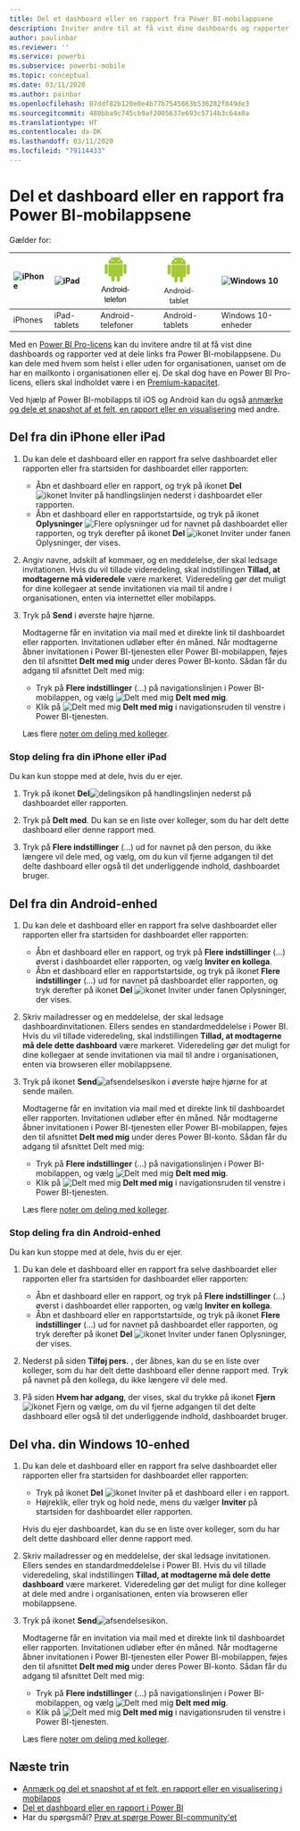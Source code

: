 ```yaml
---
title: Del et dashboard eller en rapport fra Power BI-mobilappsene
description: Inviter andre til at få vist dine dashboards og rapporter ved at dele links fra Power BI-mobilapps. Få mere at vide om, hvordan du gør.
author: paulinbar
ms.reviewer: ''
ms.service: powerbi
ms.subservice: powerbi-mobile
ms.topic: conceptual
ms.date: 03/11/2020
ms.author: painbar
ms.openlocfilehash: 07ddf82b120e0e4b77b7545863b536282f849de3
ms.sourcegitcommit: 480bba9c745cb9af2005637e693c5714b3c64a8a
ms.translationtype: HT
ms.contentlocale: da-DK
ms.lasthandoff: 03/11/2020
ms.locfileid: "79114433"
---
```

# <a name="share-a-dashboard-or-report-from-the-power-bi-mobile-apps"></a>Del et dashboard eller en rapport fra Power BI-mobilappsene
Gælder for:

| ![iPhone](./media/mobile-share-dashboard-from-the-mobile-apps/iphone-logo-50-px.png) | ![iPad](./media/mobile-share-dashboard-from-the-mobile-apps/ipad-logo-50-px.png) | ![Android-telefon](./media/mobile-share-dashboard-from-the-mobile-apps/android-phone-logo-50-px.png) | ![Android-tablet](./media/mobile-share-dashboard-from-the-mobile-apps/android-tablet-logo-50-px.png) | ![Windows 10](./media/mobile-share-dashboard-from-the-mobile-apps/win-10-logo-50-px.png) |
|:--- |:--- |:--- |:--- |:--- |
| iPhones |iPad-tablets |Android-telefoner |Android-tablets |Windows 10-enheder |

Med en [Power BI Pro-licens](../../service-features-license-type.md) kan du invitere andre til at få vist dine dashboards og rapporter ved at dele links fra Power BI-mobilappsene. Du kan dele med hvem som helst i eller uden for organisationen, uanset om de har en mailkonto i organisationen eller ej. De skal dog have en Power BI Pro-licens, ellers skal indholdet være i en [Premium-kapacitet](../../service-premium-what-is.md).

Ved hjælp af Power BI-mobilapps til iOS og Android kan du også [anmærke og dele et snapshot af et felt, en rapport eller en visualisering](mobile-annotate-and-share-a-tile-from-the-mobile-apps.md) med andre. 

## <a name="share-from-your-iphone-or-ipad"></a>Del fra din iPhone eller iPad

1. Du kan dele et dashboard eller en rapport fra selve dashboardet eller rapporten eller fra startsiden for dashboardet eller rapporten:
    *  Åbn et dashboard eller en rapport, og tryk på ikonet **Del** ![ ikonet Inviter](././media/mobile-share-dashboard-from-the-mobile-apps/power-bi-android-invite-icon-ss.png) på handlingslinjen nederst i dashboardet eller rapporten.
    *  Åbn et dashboard eller en rapportstartside, og tryk på ikonet **Oplysninger** ![Flere oplysninger](./media/mobile-share-dashboard-from-the-mobile-apps/power-bi-more-info-icon.png) ud for navnet på dashboardet eller rapporten, og tryk derefter på ikonet **Del** ![ikonet Inviter](./media/mobile-share-dashboard-from-the-mobile-apps/power-bi-android-invite-icon-ss.png) under fanen Oplysninger, der vises.
2. Angiv navne, adskilt af kommaer, og en meddelelse, der skal ledsage invitationen. Hvis du vil tillade videredeling, skal indstillingen **Tillad, at modtagerne må videredele** være markeret. Videredeling gør det muligt for dine kollegaer at sende invitationen via mail til andre i organisationen, enten via internettet eller mobilapps.
3. Tryk på **Send** i øverste højre hjørne.
   
   Modtagerne får en invitation via mail med et direkte link til dashboardet eller rapporten. Invitationen udløber efter én måned. Når modtagerne åbner invitationen i Power BI-tjenesten eller Power BI-mobilappen, føjes den til afsnittet **Delt med mig** under deres Power BI-konto. Sådan får du adgang til afsnittet Delt med mig:
   
   * Tryk på **Flere indstillinger** (...) på navigationslinjen i Power BI-mobilappen, og vælg ![Delt med mig](./././media/mobile-share-dashboard-from-the-mobile-apps/power-bi-shared-with-me-icon.png) **Delt med mig**.
   * Klik på ![Delt med mig](./././media/mobile-share-dashboard-from-the-mobile-apps/power-bi-shared-with-me-icon.png) **Delt med mig** i navigationsruden til venstre i Power BI-tjenesten.
   
   Læs flere [noter om deling med kolleger](../../service-share-dashboards.md).

### <a name="unshare-from-your-iphone-or-ipad"></a>Stop deling fra din iPhone eller iPad
Du kan kun stoppe med at dele, hvis du er ejer.

1. Tryk på ikonet **Del**![delingsikon](././media/mobile-share-dashboard-from-the-mobile-apps/power-bi-android-invite-icon-ss.png) på handlingslinjen nederst på dashboardet eller rapporten.
2. Tryk på **Delt med**. Du kan se en liste over kolleger, som du har delt dette dashboard eller denne rapport med.

3. Tryk på **Flere indstillinger** (...) ud for navnet på den person, du ikke længere vil dele med, og vælg, om du kun vil fjerne adgangen til det delte dashboard eller også til det underliggende indhold, dashboardet bruger.



## <a name="share-from-your-android-device"></a>Del fra din Android-enhed
1. Du kan dele et dashboard eller en rapport fra selve dashboardet eller rapporten eller fra startsiden for dashboardet eller rapporten:
    *  Åbn et dashboard eller en rapport, og tryk på **Flere indstillinger** (...) øverst i dashboardet eller rapporten, og vælg **Inviter en kollega**.
    *  Åbn et dashboard eller en rapportstartside, og tryk på ikonet **Flere indstillinger** (...) ud for navnet på dashboardet eller rapporten, og tryk derefter på ikonet **Del**  ![ikonet Inviter](./media/mobile-share-dashboard-from-the-mobile-apps/power-bi-android-invite-icon-ss.png) under fanen Oplysninger, der vises.
 
2. Skriv mailadresser og en meddelelse, der skal ledsage dashboardinvitationen. Ellers sendes en standardmeddelelse i Power BI. Hvis du vil tillade videredeling, skal indstillingen **Tillad, at modtagerne må dele dette dashboard** være markeret. Videredeling gør det muligt for dine kollegaer at sende invitationen via mail til andre i organisationen, enten via browseren eller mobilappsene.
   
3. Tryk på ikonet **Send**![afsendelsesikon](./media/mobile-share-dashboard-from-the-mobile-apps/power-bi-android-send-icon.png) i øverste højre hjørne for at sende mailen.
   
    Modtagerne får en invitation via mail med et direkte link til dashboardet eller rapporten. Invitationen udløber efter én måned. Når modtagerne åbner invitationen i Power BI-tjenesten eller Power BI-mobilappen, føjes den til afsnittet **Delt med mig** under deres Power BI-konto. Sådan får du adgang til afsnittet Delt med mig:
   * Tryk på **Flere indstillinger** (...) på navigationslinjen i Power BI-mobilappen, og vælg ![Delt med mig](./././media/mobile-share-dashboard-from-the-mobile-apps/power-bi-shared-with-me-icon.png) **Delt med mig**.
   * Klik på ![Delt med mig](./././media/mobile-share-dashboard-from-the-mobile-apps/power-bi-shared-with-me-icon.png) **Delt med mig** i navigationsruden til venstre i Power BI-tjenesten.
   
   Læs flere [noter om deling med kolleger](../../service-share-dashboards.md).


### <a name="unshare-from-your-android-device"></a>Stop deling fra din Android-enhed
Du kan kun stoppe med at dele, hvis du er ejer.

1. Du kan dele et dashboard eller en rapport fra selve dashboardet eller rapporten eller fra startsiden for dashboardet eller rapporten:
    *  Åbn et dashboard eller en rapport, og tryk på **Flere indstillinger** (...) øverst i dashboardet eller rapporten, og vælg **Inviter en kollega**.
    *  Åbn et dashboard eller en rapportstartside, og tryk på ikonet **Flere indstillinger** (...) ud for navnet på dashboardet eller rapporten, og tryk derefter på ikonet **Del**  ![ikonet Inviter](./media/mobile-share-dashboard-from-the-mobile-apps/power-bi-android-invite-icon-ss.png) under fanen Oplysninger, der vises.

2. Nederst på siden **Tilføj pers.** , der åbnes, kan du se en liste over kolleger, som du har delt dette dashboard eller denne rapport med. Tryk på navnet på den kollega, du ikke længere vil dele med.
3. På siden **Hvem har adgang**, der vises, skal du trykke på ikonet **Fjern** ![ikonet Fjern](./media/mobile-share-dashboard-from-the-mobile-apps/power-bi-android-remove-icon.png) og vælge, om du vil fjerne adgangen til det delte dashboard eller også til det underliggende indhold, dashboardet bruger.

## <a name="share-from-your-windows-10-device"></a>Del vha. din Windows 10-enhed

1. Du kan dele et dashboard eller en rapport fra selve dashboardet eller rapporten eller fra startsiden for dashboardet eller rapporten:
    * Tryk på ikonet **Del** ![ikonet Inviter](./media/mobile-share-dashboard-from-the-mobile-apps/power-bi-android-invite-icon-ss.png) på et dashboard eller i en rapport.
    * Højreklik, eller tryk og hold nede, mens du vælger **Inviter** på startsiden for dashboardet eller rapporten.
   
   Hvis du ejer dashboardet, kan du se en liste over kolleger, som du har delt dette dashboard eller denne rapport med.

2. Skriv mailadresser og en meddelelse, der skal ledsage invitationen. Ellers sendes en standardmeddelelse i Power BI. Hvis du vil tillade videredeling, skal indstillingen **Tillad, at modtagerne må dele dette dashboard** være markeret. Videredeling gør det muligt for dine kolleger at dele med andre i organisationen, enten via browseren eller mobilappsene.
   
3. Tryk på ikonet **Send**![afsendelsesikon](./media/mobile-share-dashboard-from-the-mobile-apps/pbi_win10ph_sendicon.png).
   
    Modtagerne får en invitation via mail med et direkte link til dashboardet eller rapporten. Invitationen udløber efter én måned. Når modtagerne åbner invitationen i Power BI-tjenesten eller Power BI-mobilappen, føjes den til afsnittet **Delt med mig** under deres Power BI-konto. Sådan får du adgang til afsnittet Delt med mig:
   
   * Tryk på **Flere indstillinger** (...) på navigationslinjen i Power BI-mobilappen, og vælg ![Delt med mig](./././media/mobile-share-dashboard-from-the-mobile-apps/power-bi-shared-with-me-icon.png) **Delt med mig**.
   * Klik på ![Delt med mig](./././media/mobile-share-dashboard-from-the-mobile-apps/power-bi-shared-with-me-icon.png) **Delt med mig** i navigationsruden til venstre i Power BI-tjenesten.
   
   Læs flere [noter om deling med kolleger](../../service-share-dashboards.md).

## <a name="next-steps"></a>Næste trin
* [Anmærk og del et snapshot af et felt, en rapport eller en visualisering i mobilapps](mobile-annotate-and-share-a-tile-from-the-mobile-apps.md)
* [Del et dashboard eller en rapport i Power BI](../../service-share-dashboards.md)
* Har du spørgsmål? [Prøv at spørge Power BI-community'et](https://community.powerbi.com/)

